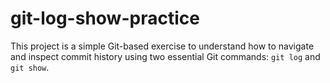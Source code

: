 # git-log-show-practice
This project is a simple Git-based exercise to understand how to navigate and inspect commit history using two essential Git commands: `git log` and `git show`.

